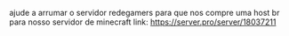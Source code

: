 ajude a arrumar o servidor redegamers para que nos compre uma host br para nosso servidor de minecraft link: https://server.pro/server/18037211
